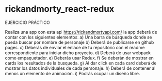 # rickandmorty_react-redux
EJERCICIO PRÁCTICO

Realiza una app con esta api https://rickandmortyapi.com/ la app deberá de contar con los siguientes elementos:
a) Una barra de búsqueda donde se pueda buscar por nombre de personaje
b) Deberá de publicarse en github pages.
c) Deberás de enviar el enlace de tu repositorio con el readme correspondiente para iniciar dicho proyecto.
d) Deberá de usar webpack como empaquetador.
e) Deberás usar Redux.
f) Se deberán de mostrar en cards los resultados de la busqueda.
g) Al dar click en cada card deberá de mostrar los datos individuales de cada personaje.
h) Deberá de contener al menos un elemento de animación.
i) Podrás ocupar un diseño libre.
